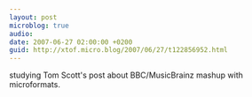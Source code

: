 ```yaml
---
layout: post
microblog: true
audio: 
date: 2007-06-27 02:00:00 +0200
guid: http://xtof.micro.blog/2007/06/27/t122856952.html
---
```

studying Tom Scott's post about BBC/MusicBrainz mashup with microformats.
